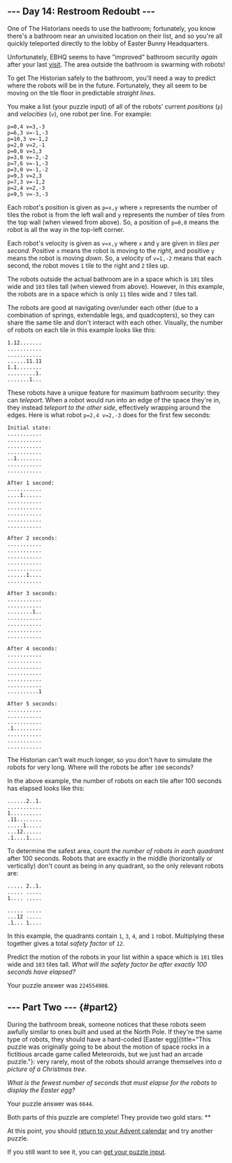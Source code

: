 ## \-\-- Day 14: Restroom Redoubt \-\--

One of The Historians needs to use the bathroom; fortunately, you know
there\'s a bathroom near an unvisited location on their list, and so
you\'re all quickly teleported directly to the lobby of Easter Bunny
Headquarters.

Unfortunately, EBHQ seems to have \"improved\" bathroom security *again*
after your last [visit](/2016/day/2). The area outside the bathroom is
swarming with robots!

To get The Historian safely to the bathroom, you\'ll need a way to
predict where the robots will be in the future. Fortunately, they all
seem to be moving on the tile floor in predictable *straight lines*.

You make a list (your puzzle input) of all of the robots\' current
*positions* (`p`) and *velocities* (`v`), one robot per line. For
example:

    p=0,4 v=3,-3
    p=6,3 v=-1,-3
    p=10,3 v=-1,2
    p=2,0 v=2,-1
    p=0,0 v=1,3
    p=3,0 v=-2,-2
    p=7,6 v=-1,-3
    p=3,0 v=-1,-2
    p=9,3 v=2,3
    p=7,3 v=-1,2
    p=2,4 v=2,-3
    p=9,5 v=-3,-3

Each robot\'s position is given as `p=x,y` where `x` represents the
number of tiles the robot is from the left wall and `y` represents the
number of tiles from the top wall (when viewed from above). So, a
position of `p=0,0` means the robot is all the way in the top-left
corner.

Each robot\'s velocity is given as `v=x,y` where `x` and `y` are given
in *tiles per second*. Positive `x` means the robot is moving to the
*right*, and positive `y` means the robot is moving *down*. So, a
velocity of `v=1,-2` means that each second, the robot moves `1` tile to
the right and `2` tiles up.

The robots outside the actual bathroom are in a space which is `101`
tiles wide and `103` tiles tall (when viewed from above). However, in
this example, the robots are in a space which is only `11` tiles wide
and `7` tiles tall.

The robots are good at navigating over/under each other (due to a
combination of springs, extendable legs, and quadcopters), so they can
share the same tile and don\'t interact with each other. Visually, the
number of robots on each tile in this example looks like this:

    1.12.......
    ...........
    ...........
    ......11.11
    1.1........
    .........1.
    .......1...

These robots have a unique feature for maximum bathroom security: they
can *teleport*. When a robot would run into an edge of the space
they\'re in, they instead *teleport to the other side*, effectively
wrapping around the edges. Here is what robot `p=2,4 v=2,-3` does for
the first few seconds:

    Initial state:
    ...........
    ...........
    ...........
    ...........
    ..1........
    ...........
    ...........

    After 1 second:
    ...........
    ....1......
    ...........
    ...........
    ...........
    ...........
    ...........

    After 2 seconds:
    ...........
    ...........
    ...........
    ...........
    ...........
    ......1....
    ...........

    After 3 seconds:
    ...........
    ...........
    ........1..
    ...........
    ...........
    ...........
    ...........

    After 4 seconds:
    ...........
    ...........
    ...........
    ...........
    ...........
    ...........
    ..........1

    After 5 seconds:
    ...........
    ...........
    ...........
    .1.........
    ...........
    ...........
    ...........

The Historian can\'t wait much longer, so you don\'t have to simulate
the robots for very long. Where will the robots be after `100` seconds?

In the above example, the number of robots on each tile after 100
seconds has elapsed looks like this:

    ......2..1.
    ...........
    1..........
    .11........
    .....1.....
    ...12......
    .1....1....

To determine the safest area, count the *number of robots in each
quadrant* after 100 seconds. Robots that are exactly in the middle
(horizontally or vertically) don\'t count as being in any quadrant, so
the only relevant robots are:

    ..... 2..1.
    ..... .....
    1.... .....
               
    ..... .....
    ...12 .....
    .1... 1....

In this example, the quadrants contain `1`, `3`, `4`, and `1` robot.
Multiplying these together gives a total *safety factor* of *`12`*.

Predict the motion of the robots in your list within a space which is
`101` tiles wide and `103` tiles tall. *What will the safety factor be
after exactly 100 seconds have elapsed?*

Your puzzle answer was `224554908`.

## \-\-- Part Two \-\-- {#part2}

During the bathroom break, someone notices that these robots seem
awfully similar to ones built and used at the North Pole. If they\'re
the same type of robots, they should have a hard-coded [Easter
egg]{title="This puzzle was originally going to be about the motion of space rocks in a fictitious arcade game called Meteoroids, but we just had an arcade puzzle."}:
very rarely, most of the robots should arrange themselves into *a
picture of a Christmas tree*.

*What is the fewest number of seconds that must elapse for the robots to
display the Easter egg?*

Your puzzle answer was `6644`.

Both parts of this puzzle are complete! They provide two gold stars:
\*\*

At this point, you should [return to your Advent calendar](/2024) and
try another puzzle.

If you still want to see it, you can [get your puzzle
input](14/input).

